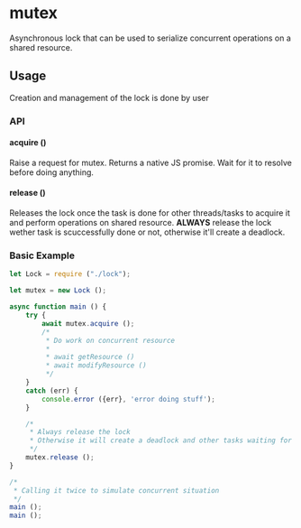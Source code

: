 # mutex
Asynchronous lock that can be used to serialize concurrent operations on a shared resource.

## Usage
Creation and management of the lock is done by user

### API

#### acquire ()
Raise a request for mutex. Returns a native JS promise. Wait for it to resolve before doing anything.

#### release ()
Releases the lock once the task is done for other threads/tasks to acquire it and perform operations on shared resource. __ALWAYS__ release the lock wether task is scuccessfully done or not, otherwise it'll create a deadlock.

### Basic Example

```javascript
let Lock = require ("./lock");

let mutex = new Lock ();

async function main () {
	try {
		await mutex.acquire ();
		/*
		 * Do work on concurrent resource 
		 *
		 * await getResource ()
		 * await modifyResource ()
		 */
	}
	catch (err) {
		console.error ({err}, 'error doing stuff');
	}

	/*
	 * Always release the lock
	 * Otherwise it will create a deadlock and other tasks waiting for the lock won't execute
	 */
	mutex.release ();
}

/*
 * Calling it twice to simulate concurrent situation
 */
main ();
main ();
```
